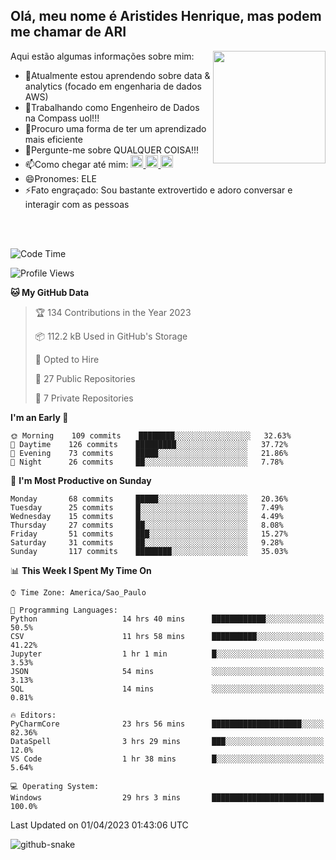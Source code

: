 ## Olá, meu nome é Aristides Henrique, mas podem me chamar de ARI

<div >
Aqui estão algumas informações sobre mim:<img align="right" height="180em" src="https://user-images.githubusercontent.com/97318481/177042589-45d62122-82a9-4a32-b3a7-87b322825b2f.png">
</div>

- 🌱Atualmente estou aprendendo sobre data & analytics (focado em engenharia de dados AWS)
- 👯Trabalhando como Engenheiro de Dados na Compass uol!!!
- 🤔Procuro uma forma de ter um aprendizado mais eficiente
- 💬Pergunte-me sobre QUALQUER COISA!!!
- 📫Como chegar até mim:
  <a href="https://www.instagram.com/aryhenry/" target="_blank">
  <img src="https://img.shields.io/badge/-Instagram-%23E4405F?style=for-the-badge&logo=instagram&logoColor=black" height="20px">
  </a>
  <a href="https://www.linkedin.com/in/aristides-henrique/" target="_blank">
  <img src="https://img.shields.io/badge/-LinkedIn-%230077B5?style=for-the-badge&logo=linkedin&logoColor=black" height="20px">
  </a> 
  <a href="mailto:arihenriqueuna@gmail.com">
  <img src="https://img.shields.io/badge/-Gmail-%23333?style=for-the-badge&logo=gmail&logoColor=white" height="20px">
  </a>
- 😄Pronomes: ELE
- ⚡Fato engraçado: Sou bastante extrovertido e adoro conversar e interagir com as pessoas
<br/>
<br/>


<!--START_SECTION:waka-->
![Code Time](http://img.shields.io/badge/Code%20Time-548%20hrs%2059%20mins-blue)

![Profile Views](http://img.shields.io/badge/Profile%20Views-43-blue)

**🐱 My GitHub Data** 

> 🏆 134 Contributions in the Year 2023
 > 
> 📦 112.2 kB Used in GitHub's Storage 
 > 
> 💼 Opted to Hire
 > 
> 📜 27 Public Repositories 
 > 
> 🔑 7 Private Repositories  
 > 
**I'm an Early 🐤** 

```text
🌞 Morning    109 commits    ████████░░░░░░░░░░░░░░░░░   32.63% 
🌇 Daytime    126 commits    █████████░░░░░░░░░░░░░░░░   37.72% 
🌃 Evening    73 commits     █████░░░░░░░░░░░░░░░░░░░░   21.86% 
🌙 Night      26 commits     ██░░░░░░░░░░░░░░░░░░░░░░░   7.78%

```
📅 **I'm Most Productive on Sunday** 

```text
Monday       68 commits     █████░░░░░░░░░░░░░░░░░░░░   20.36% 
Tuesday      25 commits     █░░░░░░░░░░░░░░░░░░░░░░░░   7.49% 
Wednesday    15 commits     █░░░░░░░░░░░░░░░░░░░░░░░░   4.49% 
Thursday     27 commits     ██░░░░░░░░░░░░░░░░░░░░░░░   8.08% 
Friday       51 commits     ███░░░░░░░░░░░░░░░░░░░░░░   15.27% 
Saturday     31 commits     ██░░░░░░░░░░░░░░░░░░░░░░░   9.28% 
Sunday       117 commits    ████████░░░░░░░░░░░░░░░░░   35.03%

```


📊 **This Week I Spent My Time On** 

```text
⌚︎ Time Zone: America/Sao_Paulo

💬 Programming Languages: 
Python                   14 hrs 40 mins      ████████████░░░░░░░░░░░░░   50.5% 
CSV                      11 hrs 58 mins      ██████████░░░░░░░░░░░░░░░   41.22% 
Jupyter                  1 hr 1 min          █░░░░░░░░░░░░░░░░░░░░░░░░   3.53% 
JSON                     54 mins             ░░░░░░░░░░░░░░░░░░░░░░░░░   3.13% 
SQL                      14 mins             ░░░░░░░░░░░░░░░░░░░░░░░░░   0.81%

🔥 Editors: 
PyCharmCore              23 hrs 56 mins      ████████████████████░░░░░   82.36% 
DataSpell                3 hrs 29 mins       ███░░░░░░░░░░░░░░░░░░░░░░   12.0% 
VS Code                  1 hr 38 mins        █░░░░░░░░░░░░░░░░░░░░░░░░   5.64%

💻 Operating System: 
Windows                  29 hrs 3 mins       █████████████████████████   100.0%

```


 Last Updated on 01/04/2023 01:43:06 UTC
<!--END_SECTION:waka-->

<img alt="github-snake" src="https://github.com/AriHenrique/AriHenrique/blob/output/github-contribution-grid-snake-dark.svg" />

